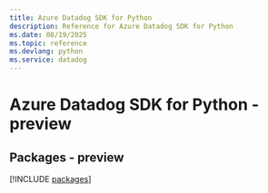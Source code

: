 ```yaml
---
title: Azure Datadog SDK for Python
description: Reference for Azure Datadog SDK for Python
ms.date: 08/19/2025
ms.topic: reference
ms.devlang: python
ms.service: datadog
---
```

# Azure Datadog SDK for Python - preview
## Packages - preview
[!INCLUDE [packages](datadog-index.md)]
